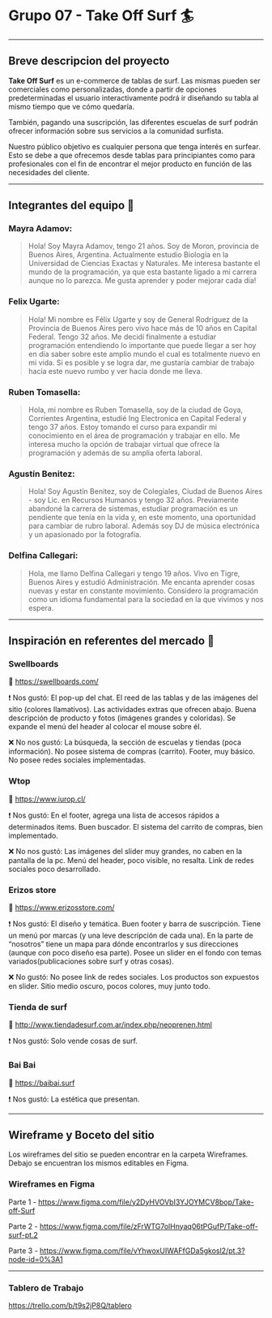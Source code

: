 # Grupo 07 - Take Off Surf :surfer:

---

## Breve descripcion del proyecto 

**Take Off Surf** es un e-commerce de tablas de surf. Las mismas pueden ser comerciales como personalizadas, donde a partir de opciones predeterminadas el usuario interactivamente podrá ir diseñando su tabla al mismo tiempo que ve cómo quedaría. 

También, pagando una suscripción, las diferentes escuelas de surf podrán ofrecer información sobre sus servicios a la comunidad surfista.

Nuestro público objetivo es cualquier persona que tenga interés en surfear. Esto se debe a que ofrecemos desde tablas para principiantes como para profesionales con el fin de encontrar el mejor producto en función de las necesidades del cliente.

---

## Integrantes del equipo :busts_in_silhouette:

### Mayra Adamov:
>Hola! Soy Mayra Adamov, tengo 21 años. Soy de Moron, provincia de Buenos Aires, Argentina. Actualmente estudio Biología en la Universidad de Ciencias Exactas y Naturales. Me interesa bastante el mundo de la programación, ya que esta bastante ligado a mi carrera aunque no lo parezca. Me gusta aprender y poder mejorar cada dia!

### Felix Ugarte:
>Hola! Mi nombre es Félix Ugarte y soy de General Rodríguez de la Provincia de Buenos Aires pero vivo hace más de 10 años en Capital Federal. Tengo 32 años. Me decidí finalmente a estudiar programación entendiendo lo importante que puede llegar a ser hoy en día saber sobre este amplio mundo el cual es totalmente nuevo en mi vida. Si es posible y se logra dar, me gustaría cambiar de trabajo hacia este nuevo rumbo y ver hacia donde me lleva.

### Ruben Tomasella:
>Hola, mi nombre es Ruben Tomasella, soy de la ciudad de Goya, Corrientes Argentina,  estudié Ing Electronica en Capital Federal y tengo 37 años. Estoy tomando el curso para expandir mi conocimiento en el área de programación y trabajar en ello. Me interesa mucho la opción de trabajar virtual que ofrece la programación y además de su amplia oferta laboral.

### Agustín Benitez:
>Hola! Soy Agustín Benitez, soy de Colegiales, Ciudad de Buenos Aires - soy Lic. en Recursos Humanos y tengo 32 años. Previamente abandoné la carrera de sistemas, estudiar programación es un pendiente que tenía en la vida y, en este momento, una oportunidad para cambiar de rubro laboral. Además soy DJ de música electrónica y un apasionado por la fotografía.
 
### Delfina Callegari:
>Hola, me llamo Delfina Callegari y tengo 19 años. Vivo en Tigre, Buenos Aires y estudió Administración. Me encanta aprender cosas nuevas y estar en constante movimiento. Considero la programación como un idioma fundamental para la sociedad en la que vivimos y nos espera.

---


## Inspiración en referentes del mercado :department_store:

### Swellboards 
:link: https://swellboards.com/

:heavy_exclamation_mark: Nos gustó:
El pop-up del chat.
El reed de las tablas y de las imágenes del sitio (colores llamativos).
Las actividades extras que ofrecen abajo.
Buena descripción de producto y fotos (imágenes grandes y coloridas).
Se expande el menú del header al colocar el mouse sobre él.

:x: No nos gustó:
La búsqueda, la sección de escuelas y tiendas (poca información).
No posee sistema de compras (carrito).
Footer, muy básico.
No posee redes sociales implementadas.

### Wtop 
:link: https://www.iurop.cl/

:heavy_exclamation_mark: Nos gustó:
En el footer, agrega una lista de accesos rápidos a determinados items.
Buen buscador.
El sistema del carrito de compras, bien implementado.

:x: No nos gustó:
Las imágenes del slider muy grandes, no caben en la pantalla de la pc.
Menú del header, poco visible, no resalta.
Link de redes sociales poco desarrollado.


### Erizos store 
:link: https://www.erizosstore.com/

:heavy_exclamation_mark: Nos gustó:
El diseño y temática.
Buen footer y barra de suscripción.
Tiene un menú por marcas (y una leve descripción de cada una).
En la parte de “nosotros” tiene un mapa para dónde encontrarlos y sus direcciones (aunque con poco diseño esa parte).
Posee un slider en el fondo con temas variados(publicaciones sobre surf y otras cosas).

:x: No gustó:
No posee link de redes sociales.
Los productos son expuestos en slider.
Sitio medio oscuro, pocos colores, muy junto todo.


### Tienda de surf 
:link: http://www.tiendadesurf.com.ar/index.php/neoprenen.html

:heavy_exclamation_mark: Nos gustó:
Solo vende cosas de surf.

### Bai Bai
:link: https://baibai.surf

:heavy_exclamation_mark: Nos gustó:
La estética que presentan.

---

## Wireframe y Boceto del sitio

Los wireframes del sitio se pueden encontrar en la carpeta Wireframes. Debajo se encuentran los mismos editables en Figma.

### Wireframes en Figma

Parte 1 - https://www.figma.com/file/y2DyHVOVbI3YJOYMCV8bop/Take-off-Surf 

Parte 2 - https://www.figma.com/file/zFrWTG7olHnyaq06tPGufP/Take-off-surf-pt.2 

Parte 3 - https://www.figma.com/file/vYhwoxUIWAFfGDa5gkosl2/pt.3?node-id=0%3A1

---

### Tablero de Trabajo

https://trello.com/b/t9s2jP8Q/tablero

